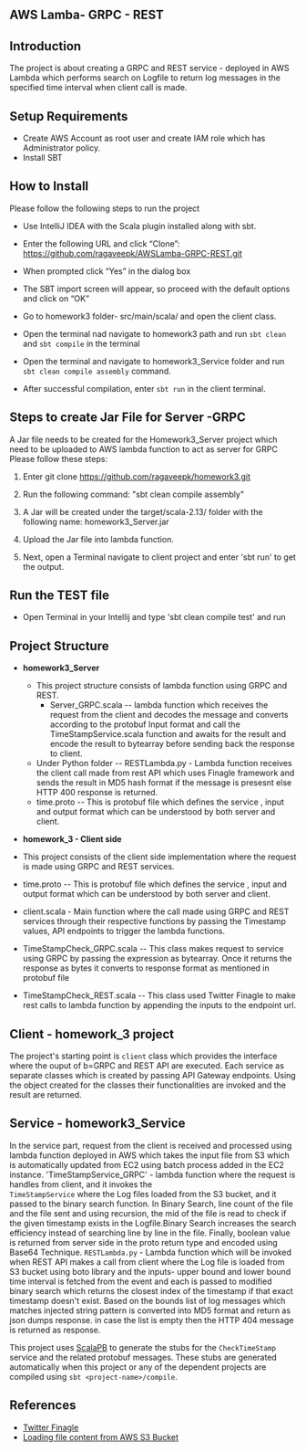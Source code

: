 ## AWS Lamba- GRPC - REST

## Introduction

The project is about creating a  GRPC and REST service - deployed in AWS Lambda which performs search on Logfile to
return log messages in the specified time interval when client call is made.


## Setup Requirements
- Create AWS Account as root user and create IAM role which has Administrator policy.
- Install SBT

## How to Install

Please follow the following steps to run the project
- Use IntelliJ IDEA with the Scala plugin installed along with sbt.
- Enter the following URL and click “Clone”: https://github.com/ragaveepk/AWSLamba-GRPC-REST.git

- When prompted click “Yes” in the dialog box

- The SBT import screen will appear, so proceed with the default options and click on “OK”

- Go to homework3 folder- src/main/scala/ and open the client class.

- Open the terminal nad navigate to homework3 path and run `sbt clean`  and `sbt compile` in the terminal

- Open the terminal and navigate to homework3_Service folder and run `sbt clean compile assembly` command.

- After successful compilation, enter `sbt run` in the  client terminal.

## Steps to  create Jar File for Server -GRPC

A Jar file needs to be created for the Homework3_Server project which need to be uploaded to AWS lambda function to act as server for GRPC
Please follow these steps:

1) Enter git clone https://github.com/ragaveepk/homework3.git

2) Run the following command: "sbt clean compile assembly"

3) A Jar will be created under the target/scala-2.13/ folder with the following name: homework3_Server.jar

4) Upload the Jar file into lambda function.

5) Next, open a Terminal navigate to client project and enter 'sbt run' to get the output.

## Run the TEST file
- Open Terminal in your Intellij and type 'sbt  clean compile test' and run

## Project Structure
- **homework3_Server** 
  - This project structure consists of  lambda function using GRPC and  REST.
    - Server_GRPC.scala -- lambda function which receives the request from the client and decodes the message and converts according
                          to the protobuf Input format  and call the TimeStampService.scala function and awaits for the result and encode the result 
                          to bytearray before sending back the response to client.
  - Under Python folder -- RESTLambda.py - Lambda function receives the client call made from rest API which uses Finagle framework and 
                           sends the result in MD5 hash format if the message is presesnt else HTTP 400 response is returned.
  - time.proto -- This is protobuf file which defines the service , input and output format which can be understood by both server and client.
  
- **homework_3  - Client side**
- This project consists of the client side implementation where the request is made using GRPC and REST services.
- time.proto -- This is protobuf file which defines the service , input and output format which can be understood by both server and client.
- client.scala - Main function where the call made using GRPC and REST services through their respective functions 
                  by passing the Timestamp values, API endpoints to trigger the lambda functions.
- TimeStampCheck_GRPC.scala -- This class makes request to service using GRPC by passing the expression as bytearray.
                               Once it returns the response as bytes it converts to response format as mentioned in protobuf file
- TimeStampCheck_REST.scala -- This class used Twitter Finagle to make rest calls to lambda function by appending 
                                the inputs to the endpoint url.

## Client - homework_3  project
The project's starting point is `client` class which provides the interface where the ouput of b=GRPC and REST API are  executed.
Each service as separate classes which is created by passing API Gateway endpoints.
Using the object created for the classes their functionalities are invoked and the result are returned.


## Service - homework3_Service
In the service part, request from the client is received and processed using lambda function deployed in AWS 
which takes the input file from S3 which is automatically updated from EC2 using batch process added in the EC2 instance. 
'TimeStampService_GRPC' - lambda function where the request is handles from client, and it invokes the  
`TimeStampService` where the Log files loaded from the S3 bucket, and it passed to the binary search function.
In Binary Search, line count of the file and the file sent and using recursion, the mid of the file is read to check
if the given timestamp exists in the Logfile.Binary Search increases the search efficiency instead of searching
line by line in the file. Finally, boolean value is returned from server side in the proto return type  and encoded 
using Base64 Technique. 
`RESTLambda.py` - Lambda function which will be invoked when REST API makes  a call from client where the Log file is loaded
from S3 bucket using boto library and the inputs- upper bound and lower bound time interval is fetched from the event 
and each is passed to modified binary search which returns the closest index of the timestamp if that exact timestamp
doesn't exist. Based on the bounds list of log messages which matches injected string pattern is converted into MD5 format 
and return as json dumps response. in case the list is empty then the HTTP 404 message is returned as response.

This project uses [ScalaPB](https://scalapb.github.io/) to generate the stubs for the `CheckTimeStamp` service and the related protobuf messages.
These stubs are generated automatically when  this project or any of the dependent projects are compiled using `sbt <project-name>/compile`.


## References
- [Twitter Finagle](https://twitter.github.io/finagle/guide/Quickstart.html)
- [Loading file content from AWS S3 Bucket](https://docs.aws.amazon.com/code-samples/latest/catalog/java-s3-src-main-java-aws-example-s3-GetObject2.java.html)  
